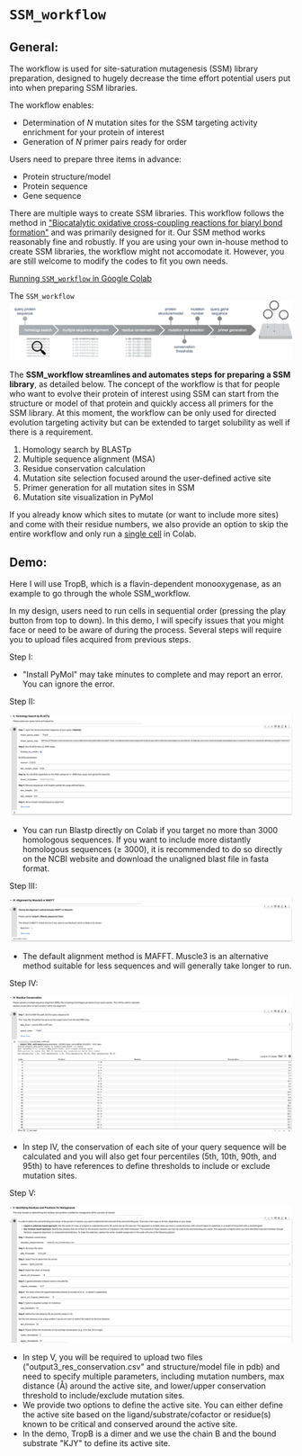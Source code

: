 # `SSM_workflow`

## General:

The workflow is used for site-saturation mutagenesis (SSM) library preparation, designed to hugely decrease the time effort potential users put into when preparing SSM libraries.

The workflow enables:

- Determination of *N* mutation sites for the SSM targeting activity enrichment for your protein of interest
- Generation of *N* primer pairs ready for order

Users need to prepare three items in advance:

- Protein structure/model
- Protein sequence
- Gene sequence

There are multiple ways to create SSM libraries. This workflow follows the method in ["Biocatalytic oxidative cross-coupling reactions for biaryl bond formation"](https://www.nature.com/articles/s41586-021-04365-7#Sec3) and was primarily designed for it. Our SSM method works reasonably fine and robustly. If you are using your own in-house method to create SSM libraries, the workflow might not accomodate it. However, you are still welcome to modify the codes to fit you own needs.

[Running `SSM_workflow` in Google Colab](https://colab.research.google.com/drive/1EpV37cbThBZ0HcOOblgUYhhWPXHYe2YD?usp=sharing)

The `SSM_workflow`
![Workflow](docs/SSM_workflow.png)

The **SSM_workflow streamlines and automates steps for preparing a SSM library**, as detailed below. The concept of the workflow is that for people who want to evolve their protein of interest using SSM can start from the structure or model of that protein and quickly access all primers for the SSM library. At this moment, the workflow can be only used for directed evolution targeting activity but can be extended to target solubility as well if there is a requirement. 

1. Homology search by BLASTp
2. Multiple sequence alignment (MSA)
3. Residue conservation calculation
4. Mutation site selection focused around the user-defined active site
5. Primer generation for all mutation sites in SSM
6. Mutation site visualization in PyMol

If you already know which sites to mutate (or want to include more sites) and come with their residue numbers, we also provide an option to skip the entire workflow and only run a [single cell](https://colab.research.google.com/drive/1EpV37cbThBZ0HcOOblgUYhhWPXHYe2YD#scrollTo=-NNC0eIXvLEY&line=5&uniqifier=1) in Colab.

## Demo:

Here I will use TropB, which is a flavin-dependent monooxygenase, as an example to go through the whole SSM_workflow.

In my design, users need to run cells in sequential order (pressing the play button from top to down). In this demo, I will specify issues that you might face or need to be aware of during the process. Several steps will require you to upload files acquired from previous steps.

Step I:
- "Install PyMol" may take minutes to complete and may report an error. You can ignore the error.

Step II:

![Step2](docs/step2_homology_search.png)

- You can run Blastp directly on Colab if you target no more than 3000 homologous sequences. If you want to include more distantly homologous sequences (≥ 3000), it is recommended to do so directly on the NCBI website and download the unaligned blast file in fasta format.

Step III:

![Step3](docs/step3_MSA.png)

- The default alignment method is MAFFT. Muscle3 is an alternative method suitable for less sequences and will generally take longer to run.

Step IV:

![Step4](docs/step4_residue_conservation.png)

- In step IV, the conservation of each site of your query sequence will be calculated and you will also get four percentiles (5th, 10th, 90th, and 95th) to have references to define thresholds to include or exclude mutation sites.

Step V:

![Step5](docs/step5_mutation_sites.png)

- In step V, you will be required to upload two files ("output3_res_conservation.csv" and structure/model file in pdb) and need to specify multiple parameters, including mutation numbers, max distance (Å) around the active site, and lower/upper conservation threshold to include/exclude mutation sites.
- We provide two options to define the active site. You can either define the active site based on the ligand/substrate/cofactor or residue(s) known to be critical and conserved around the active site.
- In the demo, TropB is a dimer and we use the chain B and the bound substrate "KJY" to define its active site.






